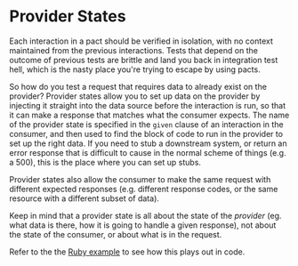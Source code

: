 # Provider States

Each interaction in a pact should be verified in isolation, with no context maintained from the previous interactions. Tests that depend on the outcome of previous tests are brittle and land you back in integration test hell, which is the nasty place you're trying to escape by using pacts.

So how do you test a request that requires data to already exist on the provider? Provider states allow you to set up data on the provider by injecting it straight into the data source before the interaction is run, so that it can make a response that matches what the consumer expects. The name of the provider state is specified in the `given` clause of an interaction in the consumer, and then used to find the block of code to run in the provider to set up the right data. If you need to stub a downstream system, or return an error response that is difficult to cause in the normal scheme of things (e.g. a 500), this is the place where you can set up stubs.

Provider states also allow the consumer to make the same request with different expected responses (e.g. different response codes, or the same resource with a different subset of data).

Keep in mind that a provider state is all about the state of the *provider* (eg. what data is there, how it is going to handle a given response), not about the state of the consumer, or about what is in the request.

Refer to the the [Ruby example](/implementation_guides/ruby/provider_states.md) to see how this plays out in code.
